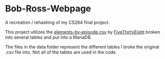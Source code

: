 # Bob-Ross-Webpage
A recreation / rehashing of my CS284 final project.

This project utilizes the [elements-by-episode.csv](https://github.com/fivethirtyeight/data/blob/master/bob-ross/elements-by-episode.csv) by [FiveThirtyEight](https://github.com/fivethirtyeight) broken into several tables and put into a MariaDB.

The files in the data folder represent the different tables I broke the original .csv file into.
Not all of the tables are used in the code.
